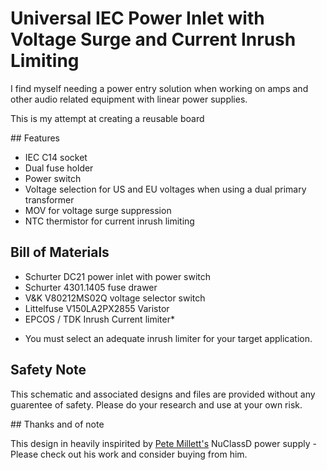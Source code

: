 # Universal IEC Power Inlet with Voltage Surge and Current Inrush Limiting

I find myself needing a power entry solution when working on amps and other audio related equipment with linear power supplies.

This is my attempt at creating a reusable board

## Features

- IEC C14 socket
- Dual fuse holder
- Power switch
- Voltage selection for US and EU voltages when using a dual primary transformer
- MOV for voltage surge suppression
- NTC thermistor for current inrush limiting

## Bill of Materials

- Schurter DC21 power inlet with power switch
- Schurter 4301.1405 fuse drawer
- V&K V80212MS02Q voltage selector switch
- Littelfuse V150LA2PX2855 Varistor
- EPCOS / TDK Inrush Current limiter\*

* You must select an adequate inrush limiter for your target application.

## Safety Note

This schematic and associated designs and files are provided without any guarentee of safety. Please do your research and use at your own risk.

## Thanks and of note

This design in heavily inspirited by [Pete Millett's](https://www.pmillett.com) NuClassD power supply - Please check out his work and consider buying from him.
